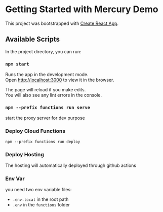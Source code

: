 # Getting Started with Mercury Demo

This project was bootstrapped with [Create React App](https://github.com/facebook/create-react-app).

## Available Scripts

In the project directory, you can run:

### `npm start`

Runs the app in the development mode.\
Open [http://localhost:3000](http://localhost:3000) to view it in the browser.

The page will reload if you make edits.\
You will also see any lint errors in the console.

### `npm --prefix functions run serve`

start the proxy server for dev purpose

### Deploy Cloud Functions

`npm --prefix functions run deploy`

### Deploy Hosting

The hosting will automatically deployed through github actions

### Env Var

you need two env variable files:

- `.env.local` in the root path
- `.env` in the `functions` folder
